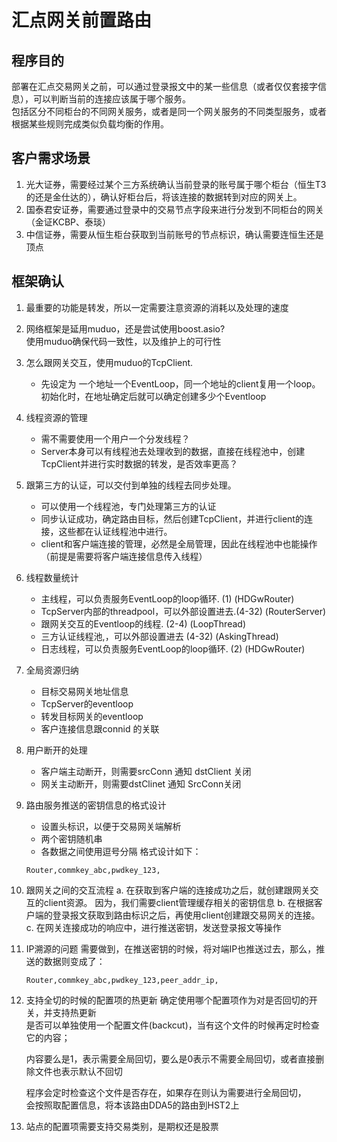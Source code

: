 # 汇点网关前置路由

## 程序目的
部署在汇点交易网关之前，可以通过登录报文中的某一些信息（或者仅仅套接字信息），可以判断当前的连接应该属于哪个服务。  
包括区分不同柜台的不同网关服务，或者是同一个网关服务的不同类型服务，或者根据某些规则完成类似负载均衡的作用。  

## 客户需求场景
1. 光大证券，需要经过某个三方系统确认当前登录的账号属于哪个柜台（恒生T3的还是金仕达的），确认好柜台后，将该连接的数据转到对应的网关上。  
2. 国泰君安证券，需要通过登录中的交易节点字段来进行分发到不同柜台的网关（金证KCBP、泰琰）
3. 中信证券，需要从恒生柜台获取到当前账号的节点标识，确认需要连恒生还是顶点


## 框架确认
1. 最重要的功能是转发，所以一定需要注意资源的消耗以及处理的速度
2. 网络框架是延用muduo，还是尝试使用boost.asio?  
    使用muduo确保代码一致性，以及维护上的可行性


3. 怎么跟网关交互，使用muduo的TcpClient.  
    - 先设定为 一个地址一个EventLoop，同一个地址的client复用一个loop。初始化时，在地址确定后就可以确定创建多少个Eventloop

4. 线程资源的管理
    - 需不需要使用一个用户一个分发线程？  
    - Server本身可以有线程池去处理收到的数据，直接在线程池中，创建TcpClient并进行实时数据的转发，是否效率更高？
    

5. 跟第三方的认证，可以交付到单独的线程去同步处理。
    - 可以使用一个线程池，专门处理第三方的认证
    - 同步认证成功，确定路由目标，然后创建TcpClient，并进行client的连接，这些都在认证线程池中进行。
    - client和客户端连接的管理，必然是全局管理，因此在线程池中也能操作（前提是需要将客户端连接信息传入线程）

6. 线程数量统计
    - 主线程，可以负责服务EventLoop的loop循环.  (1) (HDGwRouter)
    - TcpServer内部的threadpool，可以外部设置进去.(4-32) (RouterServer)
    - 跟网关交互的Eventloop的线程. (2-4)  (LoopThread)
    - 三方认证线程池,，可以外部设置进去 (4-32) (AskingThread)
    - 日志线程，可以负责服务EventLoop的loop循环.  (2) (HDGwRouter)

7. 全局资源归纳
    - 目标交易网关地址信息
    - TcpServer的eventloop
    - 转发目标网关的eventloop
    - 客户连接信息跟connid 的关联

8. 用户断开的处理
    - 客户端主动断开，则需要srcConn 通知 dstClient 关闭
    - 网关主动断开，则需要dstClinet 通知 SrcConn关闭
    
9. 路由服务推送的密钥信息的格式设计
    - 设置头标识，以便于交易网关端解析
    - 两个密钥随机串
    - 各数据之间使用逗号分隔
    格式设计如下：
    ```
    Router,commkey_abc,pwdkey_123,
    ```

10. 跟网关之间的交互流程
    a. 在获取到客户端的连接成功之后，就创建跟网关交互的client资源。  因为，我们需要client管理缓存相关的密钥信息
    b. 在根据客户端的登录报文获取到路由标识之后，再使用client创建跟交易网关的连接。  
    c. 在网关连接成功的响应中，进行推送密钥，发送登录报文等操作

11. IP溯源的问题
    需要做到，在推送密钥的时候，将对端IP也推送过去，那么，推送的数据则变成了：
    ```
    Router,commkey_abc,pwdkey_123,peer_addr_ip,
    ```
12. 支持全切的时候的配置项的热更新
    确定使用哪个配置项作为对是否回切的开关，并支持热更新  
    是否可以单独使用一个配置文件(backcut)，当有这个文件的时候再定时检查它的内容；  

    内容要么是1，表示需要全局回切，要么是0表示不需要全局回切，或者直接删除文件也表示默认不回切

    程序会定时检查这个文件是否存在，如果存在则认为需要进行全局回切，  
    会按照取配置信息，将本该路由DDA5的路由到HST2上

    


13. 站点的配置项需要支持交易类别，是期权还是股票  
    





